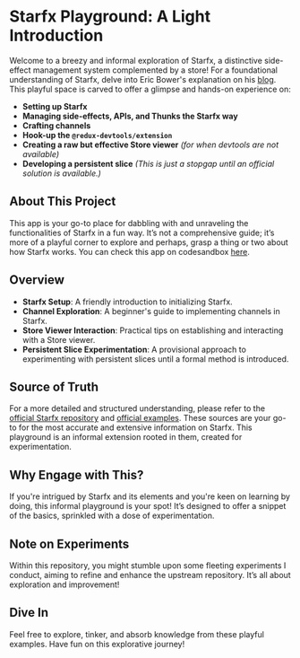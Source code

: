 # Starfx Playground: A Light Introduction

Welcome to a breezy and informal exploration of Starfx, a distinctive side-effect management system complemented by a store! For a foundational understanding of Starfx, delve into Eric Bower's explanation on his [blog](https://bower.sh/what-is-starfx). This playful space is carved to offer a glimpse and hands-on experience on:

- **Setting up Starfx**
- **Managing side-effects, APIs, and Thunks the Starfx way**
- **Crafting channels**
- **Hook-up the `@redux-devtools/extension`**
- **Creating a raw but effective Store viewer** _(for when devtools are not available)_
- **Developing a persistent slice** _(This is just a stopgap until an official solution is available.)_

## About This Project

This app is your go-to place for dabbling with and unraveling the functionalities of Starfx in a fun way. It’s not a comprehensive guide; it’s more of a playful corner to explore and perhaps, grasp a thing or two about how Starfx works.
You can check this app on codesandbox [here](https://codesandbox.io/p/github/VldMrgnn/starfx-store).

## Overview

- **Starfx Setup**: A friendly introduction to initializing Starfx.
- **Channel Exploration**: A beginner's guide to implementing channels in Starfx.
- **Store Viewer Interaction**: Practical tips on establishing and interacting with a Store viewer.
- **Persistent Slice Experimentation**: A provisional approach to experimenting with persistent slices until a formal method is introduced.

## Source of Truth

For a more detailed and structured understanding, please refer to the [official Starfx repository](https://github.com/neurosnap/starfx) and [official examples](https://github.com/neurosnap/starfx-examples). These sources are your go-to for the most accurate and extensive information on Starfx. This playground is an informal extension rooted in them, created for experimentation.

## Why Engage with This?

If you're intrigued by Starfx and its elements and you're keen on learning by doing, this informal playground is your spot! It’s designed to offer a snippet of the basics, sprinkled with a dose of experimentation.

## Note on Experiments

Within this repository, you might stumble upon some fleeting experiments I conduct, aiming to refine and enhance the upstream repository. It’s all about exploration and improvement!

## Dive In

Feel free to explore, tinker, and absorb knowledge from these playful examples. Have fun on this explorative journey!
